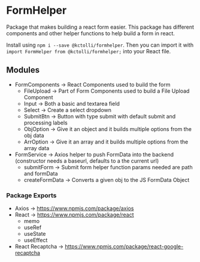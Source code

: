 # FormHelper

Package that makes building a react form easier. This package has different components and other helper functions to help build a form in react. 

Install using `npm i --save @kctolli/formhelper`. Then you can import it with `import FormHelper from @kctolli/formhelper;` into your React file. 

## Modules

- FormComponents -> React Components used to build the form 
    - FileUpload -> Part of Form Components used to build a File Upload Component
    - Input -> Both a basic and textarea field 
    - Select -> Create a select dropdown 
    - SubmitBtn -> Button with type submit with default submit and processing labels
    - ObjOption -> Give it an object and it builds multiple options from the obj data
    - ArrOption -> Give it an array and it builds multiple options from the array data
- FormService -> Axios helper to push FormData into the backend (constructor needs a baseurl, defaults to a the current url)
    - submitForm -> Submit form helper function params needed are path and formData
    - createFormData -> Converts a given obj to the JS FormData Object

### Package Exports

- Axios -> https://www.npmjs.com/package/axios
- React -> https://www.npmjs.com/package/react
    - memo
    - useRef
    - useState
    - useEffect
- React Recaptcha -> https://www.npmjs.com/package/react-google-recaptcha
